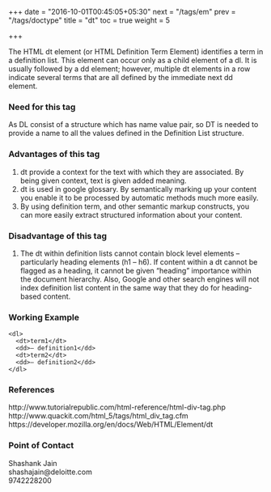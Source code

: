 +++
date = "2016-10-01T00:45:05+05:30"
next = "/tags/em"
prev = "/tags/doctype"
title = "dt"
toc = true
weight = 5

+++

The HTML dt element (or HTML Definition Term Element) identifies a term in a definition list. This element can occur only as a child element of a dl. It is usually followed by a dd element; however, multiple dt elements in a row indicate several terms that are all defined by the immediate next dd element.

<h3>Need for this tag</h3>
As DL consist of a structure which has name value pair, so DT is needed to provide a name to all the values defined in the Definition List structure.

<h3>Advantages of this tag</h3>
<ol>
  <li>dt provide a context for the text with which they are associated. By being given context, text is given added meaning.</li>
  <li>dt is used in google glossary. By semantically marking up your content you enable it to be processed by automatic methods much more easily.</li>
  <li>By using definition term, and other semantic markup constructs, you can more easily extract structured information about your content.</li>
</ol>

<h3>Disadvantage of this tag</h3>
<ol>
  <li>The dt within definition lists cannot contain block level elements – particularly heading elements (h1 – h6). If content within a dt cannot be flagged as a heading, it cannot be given “heading” importance within the document hierarchy. Also, Google and other search engines will not index definition list content in the same way that they do for heading-based content.</li>
</ol>

<h3>Working Example</h3>

    <dl>
      <dt>term1</dt>
      <dd>– definition1</dd>
      <dt>term2</dt>
      <dd>– definition2</dd>
    </dl>

<h3>References</h3>
http://www.tutorialrepublic.com/html-reference/html-div-tag.php
<br>
http://www.quackit.com/html_5/tags/html_div_tag.cfm
<br>
https://developer.mozilla.org/en/docs/Web/HTML/Element/dt
<h3>Point of Contact</h3>
Shashank Jain <br>
shashajain@deloitte.com <br>
9742228200
